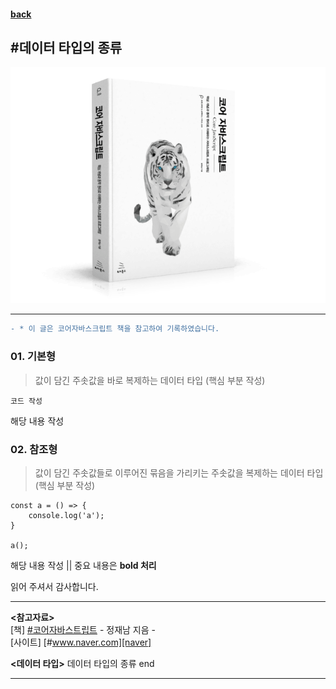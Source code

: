 #### [back](./../README.md)

#데이터 타입의 종류
---

<p align="center">
    <img src="../image/main.png">
</p>

---

```diff
- * 이 글은 코어자바스크립트 책을 참고하여 기록하였습니다.
```

### 01. 기본형
> 값이 담긴 주솟값을 바로 복제하는 데이터 타입 (핵심 부분 작성)

```
코드 작성
```
<p>해당 내용 작성</p>


### 02. 참조형
> 값이 담긴 주솟값들로 이루어진 묶음을 가리키는 주솟값을 복제하는 데이터 타입 (핵심 부분 작성)

```
const a = () => {
    console.log('a');
}

a();
```

<p>해당 내용 작성 || 중요 내용은 <strong>bold 처리</strong> </p>


<span>읽어 주셔서 감사합니다.</span>

---

 <strong><참고자료></strong>
</br>
[책] [#코어자바스트립트][core-javascript] - 정재남 지음 -
</br>
[사이트] [#www.naver.com][naver]


 <strong><데이터 타입></strong> 데이터 타입의 종류 end

---

[core-javascript]: https://www.aladin.co.kr/shop/wproduct.aspx?ISBN=K532636268&start=pnaver_02
[naver]: https://www.aladin.co.kr/shop/wproduct.aspx?ISBN=K532636268&start=pnaver_02
